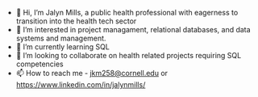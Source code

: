 - 👋 Hi, I’m Jalyn Mills, a public health professional with eagerness to transition into the health tech sector
- 👀 I’m interested in project managament, relational databases, and data systems and management.
- 🌱 I’m currently learning SQL
- 💞️ I’m looking to collaborate on health related projects requiring SQL competencies 
- 📫 How to reach me - jkm258@cornell.edu or https://www.linkedin.com/in/jalynmills/

<!---
millsjalyn/millsjalyn is a ✨ special ✨ repository because its `README.md` (this file) appears on your GitHub profile.
You can click the Preview link to take a look at your changes.
--->
